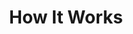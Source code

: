---
layout: child_layout/how_it_works
title: How It Works
permalink: /how-it-works/
hero: /assets/img/content/hero/hero-3.jpg
side_nav_id: 2
---